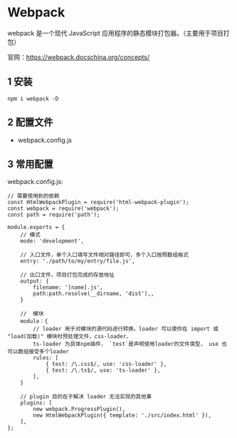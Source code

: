 # Webpack

webpack 是一个现代 JavaScript 应用程序的静态模块打包器。（主要用于项目打包）

官网：https://webpack.docschina.org/concepts/

## 1 安装

`npm i webpack -D`

## 2 配置文件

- webpack.config.js
  
## 3 常用配置
webpack.config.js:
```
// 需要使用到的依赖
const HtmlWebpackPlugin = require('html-webpack-plugin');
const webpack = require('webpack');
const path = require('path');

module.exports = {
    // 模式
    mode: 'development',

    // 入口文件，单个入口填写文件相对路径即可，多个入口按照数组格式
    entry: './path/to/my/entry/file.js',

    // 出口文件，项目打包完成的存放地址
    output: {
        filename: '[name].js',
        path:path.resolve(__dirname, 'dist'),, 
    }

    //  模块
    module：{
        // loader 用于对模块的源代码进行转换。loader 可以使你在 import 或 "load(加载)" 模块时预处理文件，css-loader、
        ts-loader 为具体npm插件， `test`是声明使用loader的文件类型， use 也可以数组接受多个loader
        rules: [
            { test: /\.css$/, use: 'css-loader' },
            { test: /\.ts$/, use: 'ts-loader' },
        ],
    }

    // plugin 目的在于解决 loader 无法实现的其他事
    plugins: [
        new webpack.ProgressPlugin(),
        new HtmlWebpackPlugin({ template: './src/index.html' }),
    ],
};
```